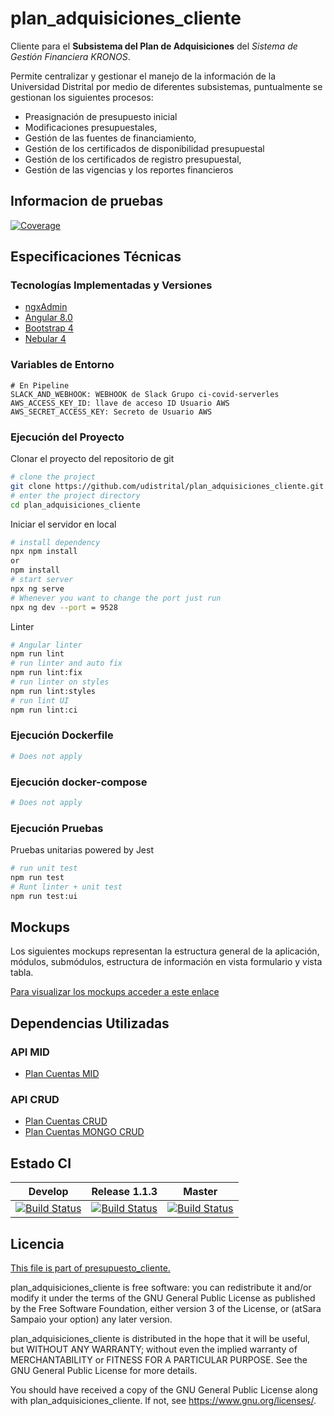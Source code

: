 # plan_adquisiciones_cliente

Cliente para el **Subsistema del Plan de Adquisiciones** del _Sistema de Gestión Financiera KRONOS_.

Permite centralizar y gestionar el manejo de la información de la Universidad Distrital por medio de diferentes subsistemas, puntualmente se gestionan los siguientes procesos:

- Preasignación de presupuesto inicial
- Modificaciones presupuestales,
- Gestión de las fuentes de financiamiento,
- Gestión de los certificados de disponibilidad presupuestal
- Gestión de los certificados de registro presupuestal,
- Gestión de las vigencias y los reportes financieros

## Informacion de pruebas
[![Coverage](https://sonarqube.portaloas.udistrital.edu.co/api/project_badges/measure?project=udistrital%3Aplan_cuentas_mid&metric=coverage)](https://sonarqube.portaloas.udistrital.edu.co/dashboard?id=udistrital%3Aplan_cuentas_mid)

## Especificaciones Técnicas

### Tecnologías Implementadas y Versiones

- [ngxAdmin](https://github.com/akveo/ngx-admin)
- [Angular 8.0](https://angular.io/)
- [Bootstrap 4](https://getbootstrap.com/docs/4.5/getting-started/introduction/)
- [Nebular 4](https://akveo.github.io/nebular/4.6.0/)

### Variables de Entorno

```shell
# En Pipeline
SLACK_AND_WEBHOOK: WEBHOOK de Slack Grupo ci-covid-serverles
AWS_ACCESS_KEY_ID: llave de acceso ID Usuario AWS
AWS_SECRET_ACCESS_KEY: Secreto de Usuario AWS
```

### Ejecución del Proyecto

Clonar el proyecto del repositorio de git

```bash
# clone the project
git clone https://github.com/udistrital/plan_adquisiciones_cliente.git
# enter the project directory
cd plan_adquisiciones_cliente
```

Iniciar el servidor en local

```bash
# install dependency
npx npm install
or
npm install
# start server
npx ng serve
# Whenever you want to change the port just run
npx ng dev --port = 9528
```

Linter

```bash
# Angular linter
npm run lint
# run linter and auto fix
npm run lint:fix
# run linter on styles
npm run lint:styles
# run lint UI
npm run lint:ci
```

### Ejecución Dockerfile

```bash
# Does not apply
```

### Ejecución docker-compose

```bash
# Does not apply
```

### Ejecución Pruebas

Pruebas unitarias powered by Jest

```bash
# run unit test
npm run test
# Runt linter + unit test
npm run test:ui
```

## Mockups

Los siguientes mockups representan la estructura general de la aplicación, módulos, submódulos, estructura de información en vista formulario y vista tabla.

[Para visualizar los mockups acceder a este enlace](https://bit.ly/2Y0CGoC)

## Dependencias Utilizadas

### API MID

- [Plan Cuentas MID](https://github.com/udistrital/plan_cuentas_mid/)

### API CRUD

- [Plan Cuentas CRUD](https://github.com/udistrital/plan_cuentas_crud)
- [Plan Cuentas MONGO CRUD](https://github.com/udistrital/plan_cuentas_mongo_crud)

## Estado CI

| Develop | Release 1.1.3 | Master |
| -- | -- | -- |
| [![Build Status](https://hubci.portaloas.udistrital.edu.co/api/badges/udistrital/plan_adquisiciones_cliente/status.svg?ref=refs/heads/develop)](https://hubci.portaloas.udistrital.edu.co/udistrital/plan_adquisiciones_cliente) | [![Build Status](https://hubci.portaloas.udistrital.edu.co/api/badges/udistrital/plan_adquisiciones_cliente/status.svg?ref=refs/heads/release/1.1.3)](https://hubci.portaloas.udistrital.edu.co/udistrital/plan_adquisiciones_cliente) | [![Build Status](https://hubci.portaloas.udistrital.edu.co/api/badges/udistrital/plan_adquisiciones_cliente/status.svg?ref=refs/heads/master)](https://hubci.portaloas.udistrital.edu.co/udistrital/plan_adquisiciones_cliente) |

## Licencia

[This file is part of presupuesto_cliente.](LICENSE)

plan_adquisiciones_cliente is free software: you can redistribute it and/or modify it under the terms of the GNU General Public License as published by the Free Software Foundation, either version 3 of the License, or (atSara Sampaio your option) any later version.

plan_adquisiciones_cliente is distributed in the hope that it will be useful, but WITHOUT ANY WARRANTY; without even the implied warranty of MERCHANTABILITY or FITNESS FOR A PARTICULAR PURPOSE. See the GNU General Public License for more details.

You should have received a copy of the GNU General Public License along with plan_adquisiciones_cliente. If not, see https://www.gnu.org/licenses/.
